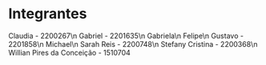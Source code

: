 # Integrantes
Claudia - 2200267\n
Gabriel - 2201635\n
Gabriela\n
Felipe\n
Gustavo - 2201858\n
Michael\n
Sarah Reis - 2200748\n
Stefany Cristina - 2200368\n
Willian Pires da Conceição - 1510704